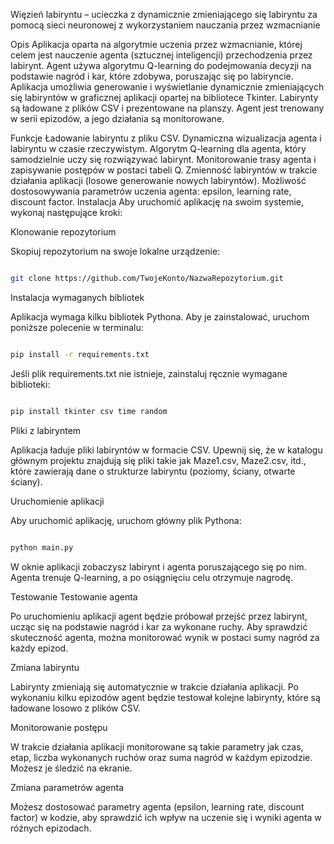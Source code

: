Więzień labiryntu – ucieczka z dynamicznie zmieniającego się labiryntu za pomocą sieci neuronowej z wykorzystaniem nauczania przez wzmacnianie



Opis
Aplikacja oparta na algorytmie uczenia przez wzmacnianie, której celem jest nauczenie agenta (sztucznej inteligencji) przechodzenia przez labirynt. Agent używa algorytmu Q-learning do podejmowania decyzji na podstawie nagród i kar, które zdobywa, poruszając się po labiryncie. Aplikacja umożliwia generowanie i wyświetlanie dynamicznie zmieniających się labiryntów w graficznej aplikacji opartej na bibliotece Tkinter. Labirynty są ładowane z plików CSV i prezentowane na planszy. Agent jest trenowany w serii epizodów, a jego działania są monitorowane.

Funkcje
Ładowanie labiryntu z pliku CSV.
Dynamiczna wizualizacja agenta i labiryntu w czasie rzeczywistym.
Algorytm Q-learning dla agenta, który samodzielnie uczy się rozwiązywać labirynt.
Monitorowanie trasy agenta i zapisywanie postępów w postaci tabeli Q.
Zmienność labiryntów w trakcie działania aplikacji (losowe generowanie nowych labiryntów).
Możliwość dostosowywania parametrów uczenia agenta: epsilon, learning rate, discount factor.
Instalacja
Aby uruchomić aplikację na swoim systemie, wykonaj następujące kroki:

Klonowanie repozytorium

Skopiuj repozytorium na swoje lokalne urządzenie:

```bash

git clone https://github.com/TwojeKonto/NazwaRepozytorium.git
```
Instalacja wymaganych bibliotek

Aplikacja wymaga kilku bibliotek Pythona. Aby je zainstalować, uruchom poniższe polecenie w terminalu:

```bash

pip install -r requirements.txt
```
Jeśli plik requirements.txt nie istnieje, zainstaluj ręcznie wymagane biblioteki:

```bash

pip install tkinter csv time random
```
Pliki z labiryntem

Aplikacja ładuje pliki labiryntów w formacie CSV. Upewnij się, że w katalogu głównym projektu znajdują się pliki takie jak Maze1.csv, Maze2.csv, itd., które zawierają dane o strukturze labiryntu (poziomy, ściany, otwarte ściany).

Uruchomienie aplikacji

Aby uruchomić aplikację, uruchom główny plik Pythona:

```bash

python main.py
```
W oknie aplikacji zobaczysz labirynt i agenta poruszającego się po nim. Agenta trenuje Q-learning, a po osiągnięciu celu otrzymuje nagrodę.

Testowanie
Testowanie agenta

Po uruchomieniu aplikacji agent będzie próbował przejść przez labirynt, ucząc się na podstawie nagród i kar za wykonane ruchy. Aby sprawdzić skuteczność agenta, można monitorować wynik w postaci sumy nagród za każdy epizod.

Zmiana labiryntu

Labirynty zmieniają się automatycznie w trakcie działania aplikacji. Po wykonaniu kilku epizodów agent będzie testował kolejne labirynty, które są ładowane losowo z plików CSV.

Monitorowanie postępu

W trakcie działania aplikacji monitorowane są takie parametry jak czas, etap, liczba wykonanych ruchów oraz suma nagród w każdym epizodzie. Możesz je śledzić na ekranie.

Zmiana parametrów agenta

Możesz dostosować parametry agenta (epsilon, learning rate, discount factor) w kodzie, aby sprawdzić ich wpływ na uczenie się i wyniki agenta w różnych epizodach.

